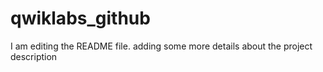 # qwiklabs_github
I am editing the README file. adding some more details about the project description
